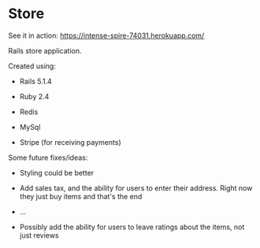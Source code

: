 # Store
See it in action: https://intense-spire-74031.herokuapp.com/

Rails store application.

Created using:

* Rails 5.1.4

* Ruby 2.4

* Redis

* MySql

* Stripe (for receiving payments)

Some future fixes/ideas:

* Styling could be better

* Add sales tax, and the ability for users to enter their address. Right now they just buy items and that's the end

* ...

* Possibly add the ability for users to leave ratings about the items, not just reviews
